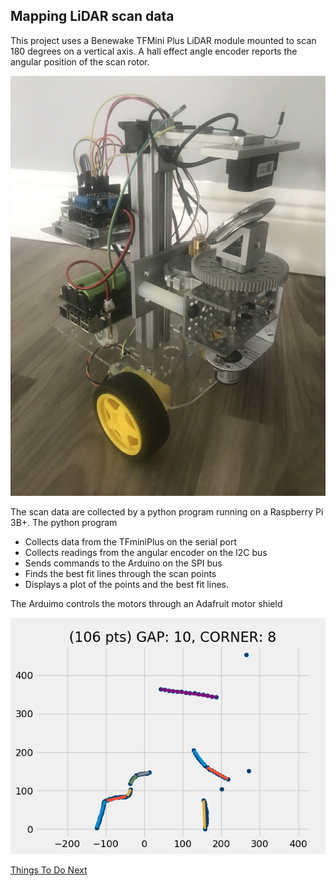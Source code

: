 ## Mapping LiDAR scan data
This project uses a Benewake TFMini Plus LiDAR module mounted to scan 180 degrees on a vertical axis. A hall effect angle encoder reports the angular position of the scan rotor.

![Zero Turn Car with rotating LiDAR](images/IMG-2104.jpg)

The scan data are collected by a python program running on a Raspberry Pi 3B+.
The python program
* Collects data from the TFminiPlus on the serial port
* Collects readings from the angular encoder on the I2C bus
* Sends commands to the Arduino on the SPI bus
* Finds the best fit lines through the scan points
* Displays a plot of the points and the best fit lines.

The Arduimo controls the motors through an Adafruit motor shield

![plot showing data points & best-fit lines](images/scandata.png)

[Things To Do Next](docs/ToDo.md)
